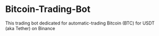 # Bitcoin-Trading-Bot
This trading bot dedicated for automatic-trading Bitcoin (BTC) for USDT (aka Tether) on Binance
